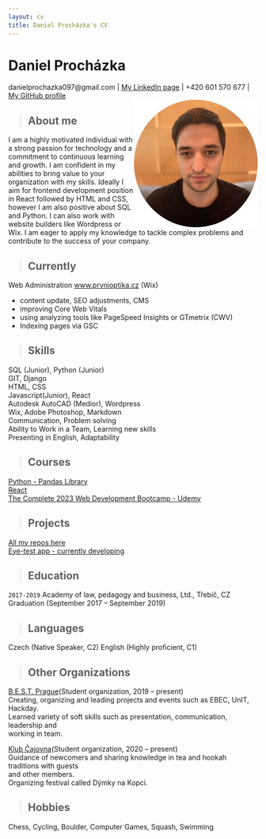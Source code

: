 ```yaml
---
layout: cv
title: Daniel Procházka's CV
---
```

# Daniel Procházka

<div id="webaddress">
danielprochazka097@gmail.com
| <a href="https://www.linkedin.com/in/daniel-procházka-450a5722a/">My LinkedIn page</a>
    | +420 601 570 677
       | <a href="https://github.com/Obi-Dan66">My GitHub profile</a>
</div>

<img src="images\Dan.jpg" align="right" width="250" height="257">

> ## About me

I am a highly motivated individual with a strong passion
for technology and a commitment to continuous learning and growth.
I am confident in my abilities to bring value to your organization
with my skills. Ideally I aim for frontend development position in React
followed by HTML and CSS, however I am also positive about SQL and Python.
I can also work with website builders like Wordpress or Wix.
I am eager to apply my knowledge to tackle complex problems and contribute
to the success of your company.

> ## Currently

Web Administration www.prvnioptika.cz (Wix)
- content update, SEO adjustments, CMS
- improving Core Web Vitals
- using analyzing tools like PageSpeed Insights or GTmetrix (CWV)
- Indexing pages via GSC 

> ## Skills
SQL (Junior), Python (Junior)\
GIT, Django\
HTML, CSS\
Javascript(Junior), React\
Autodesk AutoCAD (Medior), Wordpress\
Wix, Adobe Photoshop, Markdown\
Communication, Problem solving\
Ability to Work in a Team, Learning new skills\
Presenting in English, Adaptability

> ## Courses
<a href="https://edu.sh.cvut.cz/kurz-pandas-spracovani-dat-v-python/">Python - Pandas Library</a>\
<a href="https://edu.sh.cvut.cz/kurz-react/">React</a>\
<a href="https://www.udemy.com/course/the-complete-web-development-bootcamp/learn/lecture/12638830#overview">The Complete 2023 Web Development Bootcamp - Udemy</a>


> ## Projects
<a href="https://github.com/Obi-Dan66?tab=repositories">All my repos here</a>\
<a href="https://github.com/Obi-Dan66/eye-test">Eye-test app - currently developing</a>


> ## Education

`2017-2019`
Academy of law, pedagogy and business, Ltd., Třebíč, CZ\
Graduation (September 2017 – September 2019)

> ## Languages
Czech (Native Speaker, C2)
English (Highly proficient, C1)

> ## Other Organizations

[B.E.S.T. Prague](https://bestprague.cz/)(Student organization, 2019 – present)\
    Creating, organizing and leading projects and events such as EBEC, UnIT, Hackday.\
    Learned variety of soft skills such as presentation, communication, leadership and\
    working in team.

[Klub Čajovna](https://klubcajovna.cz/)(Student organization, 2020 – present)\
    Guidance of newcomers and sharing knowledge in tea and hookah traditions with guests\
    and other members.\
    Organizing festival called Dýmky na Kopci.

> ## Hobbies
Chess, Cycling, Boulder, Computer Games, Squash, Swimming